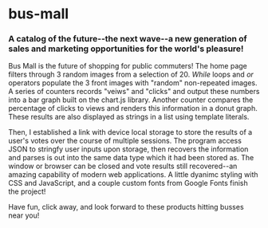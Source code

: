 # bus-mall
### A catalog of the future--the next wave--a new generation of sales and marketing opportunities for the world's pleasure!

Bus Mall is the future of shopping for public commuters! The home page filters through 3 random images from a selection of 20. *While* loops and *or* operators populate the 3 front images with "random" non-repeated images. A series of counters records "veiws" and "clicks" and output these numbers into a bar graph built on the chart.js library. Another counter compares the percentage of clicks to views and renders this information in a donut graph. These results are also displayed as strings in a list using template literals.  

Then, I established a link with device local storage to store the results of a user's votes over the course of multiple sessions. The program access JSON to stringfy user inputs upon storage, then recovers the information and parses is out into the same data type which it had been stored as. The window or browser can be closed and vote results still recovered--an amazing capability of modern web applications. A little dyanimc styling with CSS and JavaScript, and a couple custom fonts from Google Fonts finish the project!

Have fun, click away, and look forward to these products hitting busses near you!
